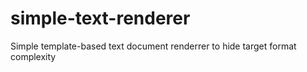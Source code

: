 # simple-text-renderer
Simple template-based text document renderrer to hide target format complexity 
